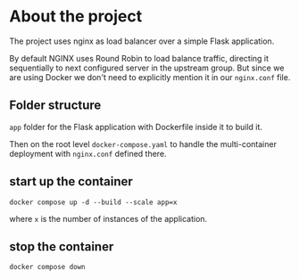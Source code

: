 
  

# About the project

  

The project uses nginx as load balancer over a simple Flask application.

  

By default NGINX uses Round Robin to load balance traffic, directing it sequentially to next configured server in the upstream group. But since we are using Docker we don't need to explicitly mention it in our `nginx.conf` file.

  

## Folder structure

  

`app` folder for the Flask application with Dockerfile inside it to build it.

Then on the root level `docker-compose.yaml` to handle the multi-container deployment with `nginx.conf` defined there.

  

## start up the container

  

`docker compose up -d --build --scale app=x`

  

  

where `x` is the number of instances of the application.

  

## stop the container

  

`docker compose down`